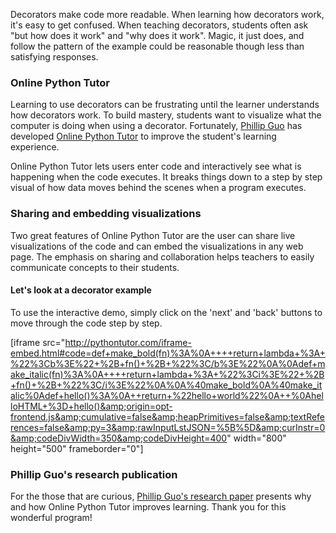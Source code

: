 <html><body><p>Decorators make code more readable. When learning how decorators work, it's easy to get confused. When teaching decorators, students often ask "but how does it work" and "why does it work". Magic, it just does, and follow the pattern of the example could be reasonable though less than satisfying responses.
</p><h3>Online Python Tutor</h3>
Learning to use decorators can be frustrating until the learner understands how decorators work. To build mastery, students want to visualize what the computer is doing when using a decorator. Fortunately, <a title="Phillip Guo" href="http://www.pgbovine.net/" target="_blank">Phillip Guo</a> has developed <a title="Online Python Tutor" href="http://pythontutor.com/" target="_blank">Online Python Tutor</a> to improve the student's learning experience.

Online Python Tutor lets users enter code and interactively see what is happening when the code executes. It breaks things down to a step by step visual of how data moves behind the scenes when a program executes.
<h3>Sharing and embedding visualizations</h3>
Two great features of Online Python Tutor are the user can share live visualizations of the code and can embed the visualizations in any web page. The emphasis on sharing and collaboration helps teachers to easily communicate concepts to their students.
<h4>Let's look at a decorator example</h4>
To use the interactive demo, simply click on the 'next' and 'back' buttons to move through the code step by step.

[iframe src="http://pythontutor.com/iframe-embed.html#code=def+make_bold(fn)%3A%0A++++return+lambda+%3A+%22%3Cb%3E%22+%2B+fn()+%2B+%22%3C/b%3E%22%0A%0Adef+make_italic(fn)%3A%0A++++return+lambda+%3A+%22%3Ci%3E%22+%2B+fn()+%2B+%22%3C/i%3E%22%0A%0A%40make_bold%0A%40make_italic%0Adef+hello()%3A%0A++return+%22hello+world%22%0A++%0AhelloHTML+%3D+hello()&amp;origin=opt-frontend.js&amp;cumulative=false&amp;heapPrimitives=false&amp;textReferences=false&amp;py=3&amp;rawInputLstJSON=%5B%5D&amp;curInstr=0&amp;codeDivWidth=350&amp;codeDivHeight=400" width="800" height="500" frameborder="0"]
 
<h3>Phillip Guo's research publication</h3>
For the those that are curious, <a title="Phillip Guo's research paper" href="http://pgbovine.net/publications/Online-Python-Tutor-web-based-program-visualization_SIGCSE-2013.pdf" target="_blank">Phillip Guo's research paper</a> presents why and how Online Python Tutor improves learning. Thank you for this wonderful program!</body></html>